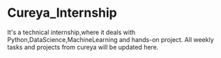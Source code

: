 # Cureya_Internship
It's a technical internship,where it deals with Python,DataScience,MachineLearning and hands-on project. All weekly tasks and projects from cureya will be updated here.
